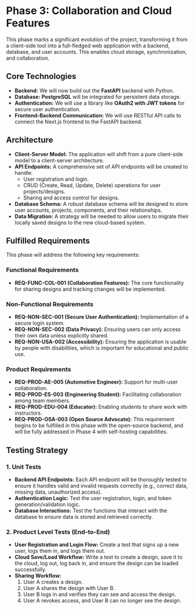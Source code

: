 # Phase 3: Collaboration and Cloud Features

This phase marks a significant evolution of the project, transforming it from a client-side tool into a full-fledged web application with a backend, database, and user accounts. This enables cloud storage, synchronization, and collaboration.

## Core Technologies

- **Backend:** We will now build out the **FastAPI** backend with Python.
- **Database:** **PostgreSQL** will be integrated for persistent data storage.
- **Authentication:** We will use a library like **OAuth2 with JWT tokens** for secure user authentication.
- **Frontend-Backend Communication:** We will use RESTful API calls to connect the Next.js frontend to the FastAPI backend.

## Architecture

- **Client-Server Model:** The application will shift from a pure client-side model to a client-server architecture.
- **API Endpoints:** A comprehensive set of API endpoints will be created to handle:
    - User registration and login.
    - CRUD (Create, Read, Update, Delete) operations for user projects/designs.
    - Sharing and access control for designs.
- **Database Schema:** A robust database schema will be designed to store user accounts, projects, components, and their relationships.
- **Data Migration:** A strategy will be needed to allow users to migrate their locally saved designs to the new cloud-based system.

## Fulfilled Requirements

This phase will address the following key requirements:

### Functional Requirements
- **REQ-FUNC-COL-001 (Collaboration Features):** The core functionality for sharing designs and tracking changes will be implemented.

### Non-Functional Requirements
- **REQ-NON-SEC-001 (Secure User Authentication):** Implementation of a secure login system.
- **REQ-NON-SEC-002 (Data Privacy):** Ensuring users can only access their own data unless explicitly shared.
- **REQ-NON-USA-002 (Accessibility):** Ensuring the application is usable by people with disabilities, which is important for educational and public use.

### Product Requirements
- **REQ-PROD-AE-005 (Automotive Engineer):** Support for multi-user collaboration.
- **REQ-PROD-ES-003 (Engineering Student):** Facilitating collaboration among team members.
- **REQ-PROD-EDU-004 (Educator):** Enabling students to share work with instructors.
- **REQ-PROD-OSA-003 (Open Source Advocate):** This requirement begins to be fulfilled in this phase with the open-source backend, and will be fully addressed in Phase 4 with self-hosting capabilities.

## Testing Strategy

### 1. Unit Tests
- **Backend API Endpoints:** Each API endpoint will be thoroughly tested to ensure it handles valid and invalid requests correctly (e.g., correct data, missing data, unauthorized access).
- **Authentication Logic:** Test the user registration, login, and token generation/validation logic.
- **Database Interactions:** Test the functions that interact with the database to ensure data is stored and retrieved correctly.

### 2. Product Level Tests (End-to-End)
- **User Registration and Login Flow:** Create a test that signs up a new user, logs them in, and logs them out.
- **Cloud Save/Load Workflow:** Write a test to create a design, save it to the cloud, log out, log back in, and ensure the design can be loaded successfully.
- **Sharing Workflow:**
    1.  User A creates a design.
    2.  User A shares the design with User B.
    3.  User B logs in and verifies they can see and access the design.
    4.  User A revokes access, and User B can no longer see the design.
